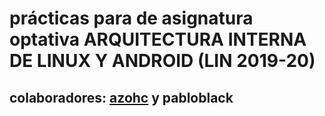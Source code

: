 # prácticas para de asignatura optativa **ARQUITECTURA INTERNA DE LINUX Y ANDROID (LIN 2019-20)**

## colaboradores: [azohc](https://github.com/azohc) y pabloblack